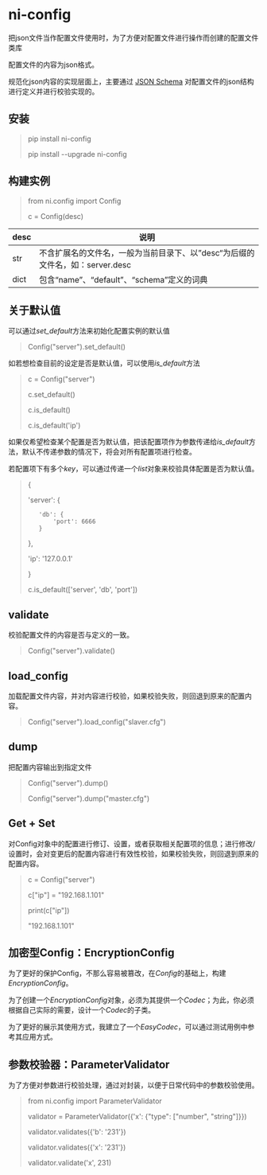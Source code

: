 # ni-config

把json文件当作配置文件使用时，为了方便对配置文件进行操作而创建的配置文件类库

配置文件的内容为json格式。

规范化json内容的实现层面上，主要通过 [JSON Schema](https://json-schema.org/) 对配置文件的json结构进行定义并进行校验实现的。

## 安装

> pip install ni-config
> 
> pip install --upgrade ni-config

## 构建实例

> from ni.config import Config
> 
> c = Config(desc)

| desc | 说明 |
| --- | --- |
| str | 不含扩展名的文件名，一般为当前目录下、以”desc“为后缀的文件名，如：server.desc |
| dict | 包含“name”、“default”、“schema”定义的词典 |

## 关于默认值

可以通过*set_default*方法来初始化配置实例的默认值

> Config("server").set_default()

如若想检查目前的设定是否是默认值，可以使用*is_default*方法

> c = Config("server")
> 
> c.set_default()
> 
> c.is_default()
> 
> c.is_default('ip')

如果仅希望检查某个配置是否为默认值，把该配置项作为参数传递给*is_default*方法，默认不传递参数的情况下，将会对所有配置项进行检查。

若配置项下有多个*key*，可以通过传递一个*list*对象来校验具体配置是否为默认值。

> {
> 
>    'server': {
> 
>        'db': {
>            'port': 6666
>        }
> 
>    },
> 
>    'ip': '127.0.0.1'
> 
> }
> 
> c.is_default(['server', 'db', 'port'])

## validate

校验配置文件的内容是否与定义的一致。

> Config("server").validate()

## load_config

加载配置文件内容，并对内容进行校验，如果校验失败，则回退到原来的配置内容。

> Config("server").load_config("slaver.cfg")

## dump

把配置内容输出到指定文件

> Config("server").dump()
> 
> Config("server").dump("master.cfg")

## Get + Set

对Config对象中的配置进行修订、设置，或者获取相关配置项的信息；进行修改/设置时，会对变更后的配置内容进行有效性校验，如果校验失败，则回退到原来的配置内容。

> c = Config("server")
> 
> c["ip"] = "192.168.1.101"
> 
> print(c["ip"])
> 
> "192.168.1.101"
> 

## 加密型Config：EncryptionConfig

为了更好的保护Config，不那么容易被篡改，在*Config*的基础上，构建*EncryptionConfig*。

为了创建一个*EncryptionConfig*对象，必须为其提供一个*Codec*；为此，你必须根据自己实际的需要，设计一个*Codec*的子类。

为了更好的展示其使用方式，我建立了一个*EasyCodec*，可以通过测试用例中参考其应用方式。

## 参数校验器：ParameterValidator

为了方便对参数进行校验处理，通过对封装，以便于日常代码中的参数校验使用。

> from ni.config import ParameterValidator
> 
> validator = ParameterValidator({'x': {"type": ["number", "string"]}})
> 
> validator.validates({'b': '231'})
> 
> validator.validates({'x': '231'})
> 
> validator.validate('x', 231)